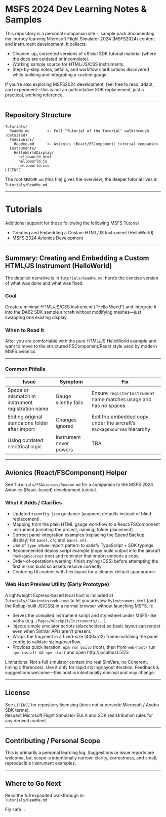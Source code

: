 # MSFS 2024 Dev Learning Notes & Samples

This repository is a personal companion site + sample pack documenting my journey learning Microsoft Flight Simulator 2024 (MSFS2024) content and instrument development. It collects:
- Cleaned-up, corrected versions of official SDK tutorial material (where the docs are outdated or incomplete).
- Working sample source for HTML/JS/CSS instruments.
- Step-by-step notes, pitfalls, and workflow clarifications discovered while building and integrating a custom gauge.

If you're also exploring MSFS2024 development, feel free to read, adapt, and experiment—this is not an authoritative SDK replacement, just a practical, working reference.

---

## Repository Structure

```
Tutorials/
  ReadMe.md        <- Full "Tutorial of the Tutorial" walkthrough (detailed)
  FSAvionics/
    Readme.md      <- Avionics (React/FSComponent) tutorial companion
  Instruments/
    HelloWorldDisplay/
      helloworld.html
      helloworld.js
      helloworld.css      
LICENSE
```

The root `README.md` (this file) gives the overview; the deeper tutorial lives in `Tutorials/ReadMe.md`.

---

# Tutorials
Additional support for those following the following MSFS Tutorial
 * Creating and Embedding a Custom HTML/JS Instrument (HelloWorld)
 * MSFS 2024 Avionics Development
---

## Summary: Creating and Embedding a Custom HTML/JS Instrument (HelloWorld)

The detailed narrative is in `Tutorials/ReadMe.md`; here’s the concise version of what was done and what was fixed.

### Goal
Create a minimal HTML/JS/CSS instrument (“Hello World”) and integrate it into the DA62 SDK sample aircraft without modifying meshes—just swapping one existing display.


### When to Read It
After you are comfortable with the pure HTML/JS HelloWorld example and want to move to the structured FSComponent/React style used by modern MSFS avionics.

---

### Common Pitfalls
| Issue | Symptom | Fix |
|-------|---------|-----|
| Space or mismatch in instrument registration name | Gauge silently fails | Ensure `registerInstrument` name matches usage and has no spaces |
| Editing original standalone folder after import | Changes ignored | Edit the embedded copy under the aircraft’s `PackageSources` hierarchy |
| Using outdated electrical logic | Instrument never powers | TBA |

---

## Avionics (React/FSComponent) Helper

See `Tutorials/FSAvionics/Readme.md` for a companion to the MSFS 2024 Avionics (React-based) development tutorial.

### What it Adds / Clarifies
- Updated `tsconfig.json` guidance (augment defaults instead of blind replacement).
- Mapping from the plain HTML gauge workflow to a React/FSComponent instrument (creating the project, naming, folder placement).
- Correct panel integration examples (replacing the Speed Backup display) for `panel.cfg` and `panel.xml`.
- Use of `type VNode` import pattern to satisfy TypeScript + SDK typings.
- Recommended deploy script example (copy build output into the aircraft `PackageSources` tree) and reminder that import embeds a copy.
- Order-of-operations warning: finish styling (CSS) before attempting the first in-sim build so assets resolve correctly.
- Centering UI content with flex layout for a cleaner default appearance.

### Web Host Preview Utility (Early Prototype)

A lightweight Express-based local host is included at `Tutorials/FSAvionics/web-host` to let you preview `MyInstrument.html` (and the Rollup-built JS/CSS) in a normal browser without launching MSFS. It:

- Serves the compiled instrument script and stylesheet under MSFS-like paths (e.g. `/Pages/VCockpit/Instruments/...`).
- Injects simple emulator scripts (placeholders) so basic layout can render even when SimVar APIs aren’t present.
- Wraps the fragment in a fixed-size (400x512) frame matching the panel config to validate sizing/overflow.
- Provides quick iteration: `npm run build` (root), then from `web-host/` run `npm install && npm start` and open http://localhost:5173.

Limitations: Not a full simulator context (no real SimVars, no Coherent, timing differences). Use it only for rapid styling/layout iteration. Feedback & suggestions welcome—this host is intentionally minimal and may change.

---

## License

See `LICENSE` for repository licensing (does not supersede Microsoft / Asobo SDK terms).  
Respect Microsoft Flight Simulator EULA and SDK redistribution rules for any derived content.

---

## Contributing / Personal Scope

This is primarily a personal learning log. Suggestions or issue reports are welcome, but scope is intentionally narrow: clarity, correctness, and small, reproducible instrument examples.

---

## Where to Go Next

Read the full expanded walkthrough in:  
`Tutorials/ReadMe.md`


Fly safe...
